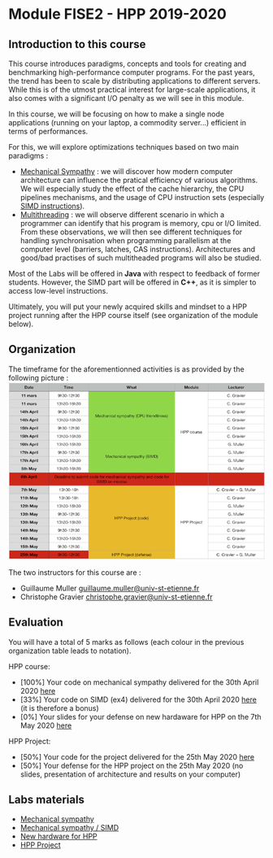 # Module FISE2 - HPP 2019-2020

## Introduction to this course

This course introduces paradigms, concepts and tools for creating and benchmarking high-performance computer programs.
For the past years, the trend has been to scale by distributing applications to different servers.
While this is of the utmost practical interest for large-scale applications, it also comes with a significant I/O penalty as we will see in this module.

In this course, we will be focusing on how to make a single node applications (running on your laptop, a commodity server...) efficient in terms of performances.

For this, we will explore optimizations techniques based on two main paradigms :
- [Mechanical Sympathy](http://mechanical-sympathy.blogspot.fr/) : we will discover how modern computer architecture can influence the pratical efficiency of various algorithms. We will especially study the effect of the cache hierarchy, the CPU pipelines mechanisms, and the usage of CPU instruction sets (especially [SIMD instructions](https://www.kernel.org/pub/linux/kernel/people/geoff/cell/ps3-linux-docs/CellProgrammingTutorial/BasicsOfSIMDProgramming.html)).
- [Multithreading](http://docs.oracle.com/javase/tutorial/essential/concurrency/procthread.html) : we will observe different scenario in which a programmer can identify that his program is memory, cpu or I/O limited. From these observations, we will then see different techniques for handling synchronisation when programming parallelism at the computer level (barriers, latches, CAS instructions). Architectures and good/bad practises of such multitheaded programs will also be studied.

Most of the Labs will be offered in **Java** with respect to feedback of former students. However, the SIMD part will be offered in **C++**, as it is simpler to access low-level instructions. 

Ultimately, you will put your newly acquired skills and mindset to a HPP project running after the HPP course itself (see organization of the module below).


## Organization

The timeframe for the aforementionned activities is as provided by the following picture :
![](./resources/figures/orga.png)

The two instructors for this course are :
- Guillaume Muller <guillaume.muller@univ-st-etienne.fr>
- Christophe Gravier <christophe.gravier@univ-st-etienne.fr>


## Evaluation

You will have a total of 5 marks as follows (each colour in the previous organization table leads to notation).

HPP course:
- [100%] Your code on mechanical sympathy delivered for the 30th April 2020 [here](https://mootse.telecom-st-etienne.fr/mod/assign/view.php?id=13592)
- [33%] Your code on SIMD (ex4) delivered for the 30th April 2020 [here](https://mootse.telecom-st-etienne.fr/mod/assign/view.php?id=13593) (it is therefore a bonus)
- [0%] Your slides for your defense on new hardaware for HPP on the 7th May 2020 [here](https://mootse.telecom-st-etienne.fr/mod/assign/view.php?id=16924)


HPP Project:
- [50%] Your code for the project delivered for the 25th May 2020 [here](https://mootse.telecom-st-etienne.fr/mod/assign/view.php?id=13594)
- [50%] Your defense for the HPP project on the 25th May 2020 (no slides, presentation of architecture and results on your computer)


## Labs materials

- [Mechanical sympathy](./lab1/README.md)
- [Mechanical sympathy / SIMD](./lab2/README.md)
- [New hardware for HPP](./lab3/README.md)
- [HPP Project](./project/README.md)
